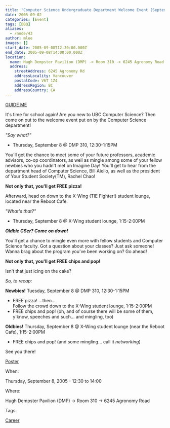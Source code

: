 ```yaml
---
title: "Computer Science Undergraduate Department Welcome Event (September 8, 2005)"
date: 2005-09-02
categories: [Event]
tags: [BBQ]
aliases:
  - /node/43
author: mlee
images: []
start_date: 2005-09-08T12:30:00.000Z
end_date: 2005-09-08T14:00:00.000Z
location:
  name: Hugh Dempster Pavilion (DMP) -> Room 310 -> 6245 Agronomy Road
  address:
    streetAddress: 6245 Agronomy Rd
    addressLocality: Vancouver
    postalCode: V6T 1Z4
    addressRegion: BC
    addressCountry: CA
---
```


[GUIDE ME](http://www.maps.ubc.ca/PROD/index_detail.php?show=y,n,n,n,n,y&bldg2Search=n&locat1=164)

It's time for school again! Are you new to UBC Computer Science? Then come on out to the welcome event put on by the Computer Science department!

_"Say what?"_
- Thursday, September 8 @ DMP 310, 12:30-1:15PM

You'll get the chance to meet some of your future professors, academic advisors, co-op coordinators, as well as mingle among some of your fellow newbies who you hadn't met on Imagine Day! You'll get to hear from the department head of Computer Science, Bill Aiello, as well as the president of Your Student Society(TM), Rachel Chao!

**Not only that, you'll get FREE pizza!**

Afterward, head on down to the X-Wing (TIE Fighter!) student lounge, located near the Reboot Cafe.

_"What's that?"_
- Thursday, September 8 @ X-Wing student lounge, 1:15-2:00PM

**_Oldbie CSer? Come on down!_**

You'll get a chance to mingle even more with fellow students and Computer Science faculty. Got a question about your classes? Just ask someone! Wanna brag about the program you've been working on? Go ahead!

**Not only that, you'll get FREE chips and pop!**

Isn't that just icing on the cake?

_So, to recap:_

**Newbies!**
Tuesday, September 8 @ DMP 310, 12:30-1:15PM
- FREE pizza!
...then... \
Follow the crowd down to the X-Wing student lounge, 1:15-2:00PM
- FREE chips and pop!
(oh, and of course there will be some of them, y'know, speeches and such... and mingling, too)

**Oldbies!**
Thursday, September 8 @ X-Wing student lounge (near the Reboot Cafe), 1:15-2:00PM
- FREE chips and pop!
(and some mingling... call it _networking_)

See you there!

[Poster](http://www.cs.ubc.ca/events/documents/flowdiagram.pdf)

When: 

Thursday, September 8, 2005 - 12:30 to 14:00

Where: 

Hugh Dempster Pavilion (DMP) -> Room 310 -> 6245 Agronomy Road

Tags: 

[Career](/career)
